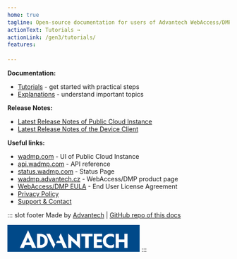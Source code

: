 ```yaml
---
home: true
tagline: Open-source documentation for users of Advantech WebAccess/DMP software
actionText: Tutorials →
actionLink: /gen3/tutorials/
features:

---
```


**Documentation:**
  * [Tutorials](/gen3/tutorials/) - get started with practical steps
  * [Explanations](/gen3/explanations/) - understand important topics
  
**Release Notes:**
  * [Latest Release Notes of Public Cloud Instance](/gen3/release-notes/)
  * [Latest Release Notes of the Device Client](/gen3/client/)

**Useful links:**
* [wadmp.com](https://wadmp.com) - UI of Public Cloud Instance
* [api.wadmp.com](https://api.wadmp.com) - API reference
* [status.wadmp.com](https://status.wadmp.com) - Status Page
* [wadmp.advantech.cz](https://wadmp.advantech.cz) - WebAccess/DMP product page
* [WebAccess/DMP EULA](/eula.html) - End User License Agreement
* [Privacy Policy](/privacy-policy.html)
* [Support & Contact](/contact/)  

::: slot footer
Made by [Advantech](https://icr.advantech.cz) | [GitHub repo of this docs](https://github.com/wadmp/wadmp.github.io)

<img src="./advantech.png" width="300">
:::


